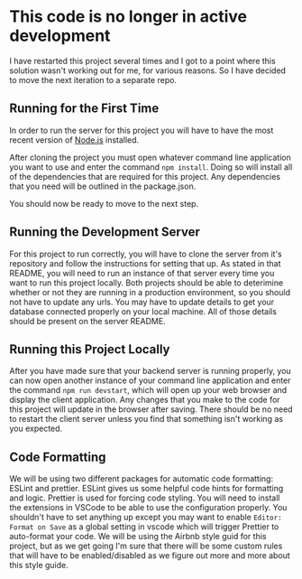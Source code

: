 # This code is no longer in active development

I have restarted this project several times and I got to a point where this solution wasn't working out for me, for various reasons. So I have decided to move the next iteration to a separate repo.

## Running for the First Time

In order to run the server for this project you will have to have the most recent version of [Node.js](https://nodejs.org/en/) installed.

After cloning the project you must open whatever command line application you want to use and enter the command `npm install`. Doing so will install all of the dependencies that are required for this project. Any dependencies that you need will be outlined in the package.json.

You should now be ready to move to the next step.

## Running the Development Server

For this project to run correctly, you will have to clone the server from it's repository and follow the instructions for setting that up. As stated in that README, you will need to run an instance of that server every time you want to run this project locally. Both projects should be able to deterimine whether or not they are running in a production environment, so you should not have to update any urls. You may have to update details to get your database connected properly on your local machine. All of those details should be present on the server README.

## Running this Project Locally

After you have made sure that your backend server is running properly, you can now open another instance of your command line application and enter the command `npm run devstart`, which will open up your web browser and display the client application. Any changes that you make to the code for this project will update in the browser after saving. There should be no need to restart the client server unless you find that something isn't working as you expected.

## Code Formatting

We will be using two different packages for automatic code formatting: ESLint and prettier. ESLint gives us some helpful code hints for formatting and logic. Prettier is used for forcing code styling. You will need to install the extensions in VSCode to be able to use the configuration properly. You shouldn't have to set anything up except you may want to enable `Editor: Format on Save` as a global setting in vscode which will trigger Prettier to auto-format your code. We will be using the Airbnb style guid for this project, but as we get going I'm sure that there will be some custom rules that will have to be enabled/disabled as we figure out more and more about this style guide.
